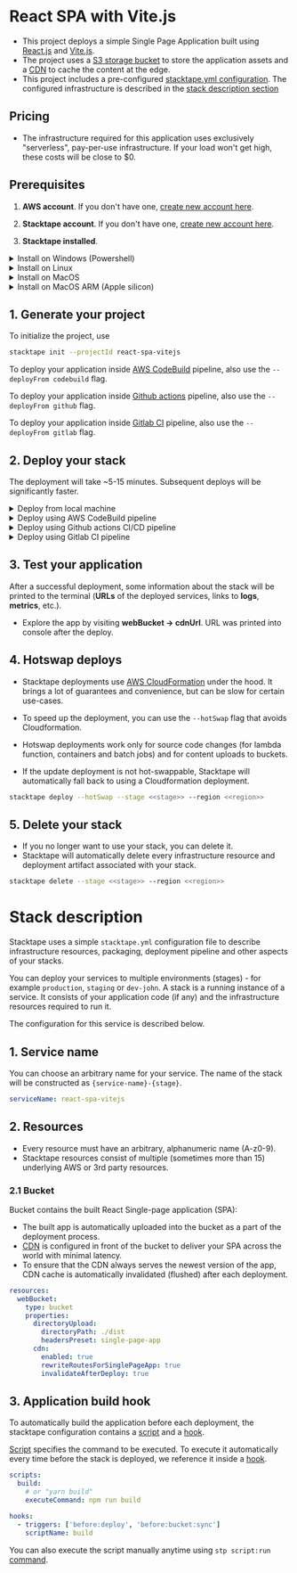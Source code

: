 # React SPA with Vite.js

- This project deploys a simple Single Page Application built using [React.js](https://reactjs.org/) and
  [Vite.js](https://vitejs.dev/).
- The project uses a [S3 storage bucket](https://docs.stacktape.com/resources/buckets/) to store the application assets
  and a [CDN](https://docs.stacktape.com/resources/cdns/) to cache the content at the edge.
- This project includes a pre-configured [stacktape.yml configuration](stacktape.yml).
  The configured infrastructure is described in the [stack description section](#stack-description)

## Pricing

- The infrastructure required for this application uses exclusively "serverless", pay-per-use infrastructure. If your load won't get high, these costs will be close to $0.

## Prerequisites

1. **AWS account**. If you don't have one, [create new account here](https://portal.aws.amazon.com/billing/signup).

2. **Stacktape account**. If you don't have one, [create new account here](https://console.stacktape.com/sign-up).

3. **Stacktape installed**.

  <details>
  <summary>Install on Windows (Powershell)</summary>

```bash
iwr https://installs.stacktape.com/windows.ps1 -useb | iex
```

  </details>
  <details>
  <summary>Install on Linux</summary>

```bash
curl -L https://installs.stacktape.com/linux.sh | sh
```

  </details>
  <details>
  <summary>Install on MacOS</summary>

```bash
curl -L https://installs.stacktape.com/macos.sh | sh
```

  </details>
  <details>
  <summary>Install on MacOS ARM (Apple silicon)</summary>

```bash
curl -L https://installs.stacktape.com/macos-arm.sh | sh
```

  </details>

## 1. Generate your project

To initialize the project, use

```bash
stacktape init --projectId react-spa-vitejs
```

To deploy your application inside [AWS CodeBuild](https://aws.amazon.com/codebuild/) pipeline, also use the `--deployFrom codebuild` flag.

To deploy your application inside [Github actions](https://github.com/features/actions) pipeline, also use the `--deployFrom github` flag.

To deploy your application inside [Gitlab CI](https://docs.gitlab.com/ee/ci/) pipeline, also use the `--deployFrom gitlab` flag.

## 2. Deploy your stack

The deployment will take ~5-15 minutes. Subsequent deploys will be significantly faster.

<details>
<summary>Deploy from local machine</summary>

<br />

The deployment from local machine will build and deploy the application from your system. This means you also need to have:

- Node.js installed.

<br />

To perform the deployment, use the following command:

```bash
stacktape deploy --stage <<stage>> --region <<region>>
```

`stage` is an arbitrary name of your environment (for example **staging**, **production** or **dev-john**)

`region` is the AWS region, where your stack will be deployed to. All the available regions are listed below.

<br />

| Region name & Location     | code           |
| -------------------------- | -------------- |
| Europe (Ireland)           | eu-west-1      |
| Europe (London)            | eu-west-2      |
| Europe (Frankfurt)         | eu-central-1   |
| Europe (Milan)             | eu-south-1     |
| Europe (Paris)             | eu-west-3      |
| Europe (Stockholm)         | eu-north-1     |
| US East (Ohio)             | us-east-2      |
| US East (N. Virginia)      | us-east-1      |
| US West (N. California)    | us-west-1      |
| US West (Oregon)           | us-west-2      |
| Canada (Central)           | ca-central-1   |
| Africa (Cape Town)         | af-south-1     |
| Asia Pacific (Hong Kong)   | ap-east-1      |
| Asia Pacific (Mumbai)      | ap-south-1     |
| Asia Pacific (Osaka-Local) | ap-northeast-3 |
| Asia Pacific (Seoul)       | ap-northeast-2 |
| Asia Pacific (Singapore)   | ap-southeast-1 |
| Asia Pacific (Sydney)      | ap-southeast-2 |
| Asia Pacific (Tokyo)       | ap-northeast-1 |
| China (Beijing)            | cn-north-1     |
| China (Ningxia)            | cn-northwest-1 |
| Middle East (Bahrain)      | me-south-1     |
| South America (São Paulo)  | sa-east-1      |

</details>
<details>
<summary>Deploy using AWS CodeBuild pipeline</summary>

<br />

Deployment using AWS CodeBuild will build and deploy your application inside [AWS CodeBuild pipeline](https://aws.amazon.com/codebuild/). To perform the deployment, use

```bash
stacktape codebuild:deploy --stage <<stage>> --region <<region>>
```

`stage` is an arbitrary name of your environment (for example **staging**, **production** or **dev-john**)

`region` is the AWS region, where your stack will be deployed to. All the available regions are listed below.

<br />

| Region name & Location     | code           |
| -------------------------- | -------------- |
| Europe (Ireland)           | eu-west-1      |
| Europe (London)            | eu-west-2      |
| Europe (Frankfurt)         | eu-central-1   |
| Europe (Milan)             | eu-south-1     |
| Europe (Paris)             | eu-west-3      |
| Europe (Stockholm)         | eu-north-1     |
| US East (Ohio)             | us-east-2      |
| US East (N. Virginia)      | us-east-1      |
| US West (N. California)    | us-west-1      |
| US West (Oregon)           | us-west-2      |
| Canada (Central)           | ca-central-1   |
| Africa (Cape Town)         | af-south-1     |
| Asia Pacific (Hong Kong)   | ap-east-1      |
| Asia Pacific (Mumbai)      | ap-south-1     |
| Asia Pacific (Osaka-Local) | ap-northeast-3 |
| Asia Pacific (Seoul)       | ap-northeast-2 |
| Asia Pacific (Singapore)   | ap-southeast-1 |
| Asia Pacific (Sydney)      | ap-southeast-2 |
| Asia Pacific (Tokyo)       | ap-northeast-1 |
| China (Beijing)            | cn-north-1     |
| China (Ningxia)            | cn-northwest-1 |
| Middle East (Bahrain)      | me-south-1     |
| South America (São Paulo)  | sa-east-1      |

</details>
<details>
<summary>Deploy using Github actions CI/CD pipeline</summary>

<br />

1. If you don't have one, create a new repository at https://github.com/new
2. Create Github repository secrets: https://docs.stacktape.com/user-guides/ci-cd/#2-create-github-repository-secrets
3. Replace `<<stage>>` and `<<region>>` in the .github/workflows/deploy.yml file.
4. `git init --initial-branch=main`
5. `git add .`
6. `git commit -m "setup stacktape project"`
7. `git remote add origin git@github.com:<<namespace-name>>/<<repo-name>>.git`
8. `git push -u origin main`
9. To monitor the deployment progress, navigate to your github project and select the Actions tab

`stage` is an arbitrary name of your environment (for example **staging**, **production** or **dev-john**)

`region` is the AWS region, where your stack will be deployed to. All the available regions are listed below.

<br />

| Region name & Location     | code           |
| -------------------------- | -------------- |
| Europe (Ireland)           | eu-west-1      |
| Europe (London)            | eu-west-2      |
| Europe (Frankfurt)         | eu-central-1   |
| Europe (Milan)             | eu-south-1     |
| Europe (Paris)             | eu-west-3      |
| Europe (Stockholm)         | eu-north-1     |
| US East (Ohio)             | us-east-2      |
| US East (N. Virginia)      | us-east-1      |
| US West (N. California)    | us-west-1      |
| US West (Oregon)           | us-west-2      |
| Canada (Central)           | ca-central-1   |
| Africa (Cape Town)         | af-south-1     |
| Asia Pacific (Hong Kong)   | ap-east-1      |
| Asia Pacific (Mumbai)      | ap-south-1     |
| Asia Pacific (Osaka-Local) | ap-northeast-3 |
| Asia Pacific (Seoul)       | ap-northeast-2 |
| Asia Pacific (Singapore)   | ap-southeast-1 |
| Asia Pacific (Sydney)      | ap-southeast-2 |
| Asia Pacific (Tokyo)       | ap-northeast-1 |
| China (Beijing)            | cn-north-1     |
| China (Ningxia)            | cn-northwest-1 |
| Middle East (Bahrain)      | me-south-1     |
| South America (São Paulo)  | sa-east-1      |

</details>
<details>
<summary>Deploy using Gitlab CI pipeline</summary>

<br />

1. If you don't have one, create a new repository at https://gitlab.com/projects/new
2. Create Gitlab repository secrets: https://docs.stacktape.com/user-guides/ci-cd/#2-create-gitlab-repository-secrets
3. replace `<<stage>>` and `<<region>>` in the .gitlab-ci.yml file.
4. `git init --initial-branch=main`
5. `git add .`
6. `git commit -m "setup stacktape project"`
7. `git remote add origin git@gitlab.com:<<namespace-name>>/<<repo-name>>.git`
8. `git push -u origin main`
9. `To monitor the deployment progress, navigate to your gitlab project and select CI/CD->jobs`

`stage` is an arbitrary name of your environment (for example **staging**, **production** or **dev-john**)

`region` is the AWS region, where your stack will be deployed to. All the available regions are listed below.

<br />

| Region name & Location     | code           |
| -------------------------- | -------------- |
| Europe (Ireland)           | eu-west-1      |
| Europe (London)            | eu-west-2      |
| Europe (Frankfurt)         | eu-central-1   |
| Europe (Milan)             | eu-south-1     |
| Europe (Paris)             | eu-west-3      |
| Europe (Stockholm)         | eu-north-1     |
| US East (Ohio)             | us-east-2      |
| US East (N. Virginia)      | us-east-1      |
| US West (N. California)    | us-west-1      |
| US West (Oregon)           | us-west-2      |
| Canada (Central)           | ca-central-1   |
| Africa (Cape Town)         | af-south-1     |
| Asia Pacific (Hong Kong)   | ap-east-1      |
| Asia Pacific (Mumbai)      | ap-south-1     |
| Asia Pacific (Osaka-Local) | ap-northeast-3 |
| Asia Pacific (Seoul)       | ap-northeast-2 |
| Asia Pacific (Singapore)   | ap-southeast-1 |
| Asia Pacific (Sydney)      | ap-southeast-2 |
| Asia Pacific (Tokyo)       | ap-northeast-1 |
| China (Beijing)            | cn-north-1     |
| China (Ningxia)            | cn-northwest-1 |
| Middle East (Bahrain)      | me-south-1     |
| South America (São Paulo)  | sa-east-1      |

</details>

## 3. Test your application

After a successful deployment, some information about the stack will be printed to the terminal (**URLs** of the deployed services, links to **logs**, **metrics**, etc.).

- Explore the app by visiting **webBucket -> cdnUrl**. URL was printed into console after the deploy.

## 4. Hotswap deploys

- Stacktape deployments use [AWS CloudFormation](https://docs.aws.amazon.com/AWSCloudFormation/latest/UserGuide/Welcome.html) under the hood. It
  brings a lot of guarantees and convenience, but can be slow for certain use-cases.

- To speed up the deployment, you can use the `--hotSwap` flag that avoids Cloudformation.
- Hotswap deployments work only for source code changes (for lambda function, containers and batch jobs) and for content uploads to buckets.
- If the update deployment is not hot-swappable, Stacktape will automatically fall back to using a Cloudformation deployment.

```bash
stacktape deploy --hotSwap --stage <<stage>> --region <<region>>
```

## 5. Delete your stack

- If you no longer want to use your stack, you can delete it.
- Stacktape will automatically delete every infrastructure resource and deployment artifact associated with your stack.

```bash
stacktape delete --stage <<stage>> --region <<region>>
```

# Stack description

Stacktape uses a simple `stacktape.yml` configuration file to describe infrastructure resources, packaging, deployment
pipeline and other aspects of your stacks.

You can deploy your services to multiple environments (stages) - for
example `production`, `staging` or `dev-john`. A stack is a running instance of a service. It consists of your application
code (if any) and the infrastructure resources required to run it.

The configuration for this service is described below.

## 1. Service name

You can choose an arbitrary name for your service. The name of the stack will be constructed as
`{service-name}-{stage}`.

```yml
serviceName: react-spa-vitejs
```

## 2. Resources

- Every resource must have an arbitrary, alphanumeric name (A-z0-9).
- Stacktape resources consist of multiple (sometimes more than 15) underlying AWS or 3rd party resources.

### 2.1 Bucket

Bucket contains the built React Single-page application (SPA):

- The built app is automatically uploaded into the bucket as a part of the deployment process.
- [CDN](https://docs.stacktape.com/resources/cdns/) is configured in front of the bucket to deliver your SPA across the
  world with minimal latency.
- To ensure that the CDN always serves the newest version of the app, CDN cache is automatically invalidated (flushed)
  after each deployment.

```yml
resources:
  webBucket:
    type: bucket
    properties:
      directoryUpload:
        directoryPath: ./dist
        headersPreset: single-page-app
      cdn:
        enabled: true
        rewriteRoutesForSinglePageApp: true
        invalidateAfterDeploy: true
```

## 3. Application build hook

To automatically build the application before each deployment, the stacktape configuration contains a
[script](https://docs.stacktape.com/configuration/scripts/) and a
[hook](https://docs.stacktape.com/configuration/hooks/).

[Script](https://docs.stacktape.com/configuration/scripts/) specifies the command to be executed. To execute it
automatically every time before the stack is deployed, we reference it inside a
[hook](https://docs.stacktape.com/configuration/hooks/).

```yml
scripts:
  build:
    # or "yarn build"
    executeCommand: npm run build

hooks:
  - triggers: ['before:deploy', 'before:bucket:sync']
    scriptName: build
```

You can also execute the script manually anytime using `stp script:run`
[command](https://docs.stacktape.com/cli/commands/script-run/).
